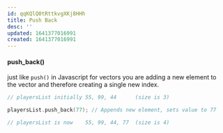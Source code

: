 ```yaml
---
id: qqKQlQ0tRttkvgXKj8HHh
title: Push Back
desc: ''
updated: 1641377016991
created: 1641377016991
---
```


#### push_back()

just like `push()` in Javascript for vectors you are adding a new element to the vector and therefore creating a single new index. 

```cpp
// playersList initially 55, 99, 44      (size is 3)

playersList.push_back(77); // Appends new element, sets value to 77 

// playersList is now    55, 99, 44, 77  (size is 4)
```
